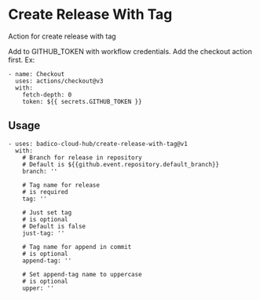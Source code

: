 # Create Release With Tag
Action for create release with tag

Add to GITHUB_TOKEN with workflow credentials.
Add the checkout action first. Ex:
```
- name: Checkout
  uses: actions/checkout@v3
  with:
    fetch-depth: 0
    token: ${{ secrets.GITHUB_TOKEN }}
```
## Usage
```
- uses: badico-cloud-hub/create-release-with-tag@v1
  with:
    # Branch for release in repository
    # Default is ${{github.event.repository.default_branch}}
    branch: ''
    
    # Tag name for release
    # is required
    tag: ''

    # Just set tag
    # is optional
    # Default is false
    just-tag: ''

    # Tag name for append in commit
    # is optional
    append-tag: ''

    # Set append-tag name to uppercase
    # is optional
    upper: ''

```